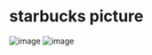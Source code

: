 # starbucks picture

![image](https://user-images.githubusercontent.com/61499805/159167686-f3f69e54-ca44-477e-a1c3-9fec5d6cf041.png)
![image](https://user-images.githubusercontent.com/61499805/159167721-0dee92f8-ff07-462c-9b49-491ff4e8e282.png)



